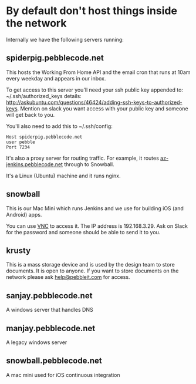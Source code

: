 
# By default don't host things inside the network

Internally we have the following servers running:

## spiderpig.pebblecode.net

This hosts the Working From Home API and the email cron that runs at 10am every weekday and appears in our inbox.

To get access to this server you'll need your ssh public key appended to: ~/.ssh/authorized_keys details: http://askubuntu.com/questions/46424/adding-ssh-keys-to-authorized-keys. Mention on slack you want access with your public key and someone will get back to you. 

You'll also need to add this to ~/.ssh/config: 

    Host spiderpig.pebblecode.net
    user pebble
    Port 7234

It's also a proxy server for routing traffic. For example, it routes [az-jenkins.pebblecode.net](az-jenkins.pebblecode.net) 
through to Snowball.

It's a Linux (Ubuntu) machine and it runs nginx.

## snowball

This is our Mac Mini which runs Jenkins and we use for building iOS (and Android) apps.

You can use [VNC](https://www.realvnc.com/download/viewer/) to access it. The IP address is 192.168.3.29. 
Ask on Slack for the password and someone should be able to send it to you.

## krusty

This is a mass storage device and is used by the design team to store documents. It is open to anyone. If you want to store documents on the network please ask [help@pebbleit.com](help@pebbleit.com) for access.

## sanjay.pebblecode.net

A windows server that handles DNS

## manjay.pebblecode.net

A legacy windows server 

## snowball.pebblecode.net

A mac mini used for iOS continuous integration

